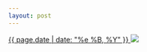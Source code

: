 ```yaml
---
layout: post
---
```


<p>
  <a href="/198">
    <time>{{ page.date | date: "%e %B, %Y" }}</time>
  </a>
  <a href="/198"><img src="{{ site.assets_url }}/198.jpg"/></a>
</p>

